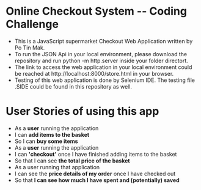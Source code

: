 # Online Checkout System -- Coding Challenge

* This is a JavaScript supermarket Checkout Web Application written by Po Tin Mak.
* To run the JSON Api in your local environment, please download the repository and run python -m http.server inside your folder directort.
* The link to access the web application in your local environment could be reached at http://localhost:8000/store.html in your browser.
* Testing of this web application is done by Selenium IDE. The testing file .SIDE could be found in this repository as well.



# User Stories of using this app
* As a **user** running the application
* I can **add items to the basket**
* So I can **buy some items**
* As a **user** running the application
* I can **'checkout'** once I have finished adding items to the basket
* So that I can see **the total price of the basket**
* As a user running that application
* I can see the **price details of my order** once I have checked out
* So that **I can see how much I have spent and (potentially) saved**
